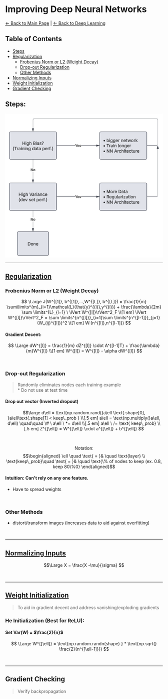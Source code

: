 # Improving Deep Neural Networks
[← Back to Main Page](../../README.md) | [← Back to Deep Learning](../README.md)

## Table of Contents
- [Steps](#steps)
- [Regularization](#regularization)
  - [Frobenius Norm or L2 (Weight Decay)](#frobenius-norm-or-l2-weight-decay)
  - [Drop-out Regularization](#drop-out-regularization)
  - [Other Methods](#other-methods)
- [Normalizing Inputs](#normalizing-inputs)
- [Weight Initialization](#weight-initialization)
- [Gradient Checking](#gradient-checking)

## Steps:

<img src="../images/nn_steps.png">

<br>
<hr>

## [Regularization](regularization/Regularization.ipynb) 
### Frobenius Norm or L2 (Weight Decay)
$$ \Large J(W^{[1]}, b^{[1]},...,W^{[L]}, b^{[L]}) = \frac{1}{m} \sum\limits^{m}_{i=1}\mathcal{L}(\hat{y}^{(i)},y^{(i)}) + 
\frac{\lambda}{2m} \sum \limits^{L}_{l=1} \ \lVert W^{[l]}\rVert^2_F \\[1 em]
\lVert W^{[l]}\rVert^2_F = \sum \limits^{n^{[l]}}_{i=1}\sum \limits^{n^{[l-1]}}_{j=1}(W_{ij}^{[l]})^2 \\[1 em]
W:(n^{[l]},n^{[l-1]}) 
$$

#### Gradient Decent:
$$ \Large dW^{[l]} = \frac{1}{m} dZ^{[l]} \cdot A^{[l-1]T} + \frac{\lambda}{m}W^{[l]}  \\[1 em]
W^{[l]} = W^{[l]} - \alpha dW^{[l]} $$

<br>

### Drop-out Regularization
> Randomly eliminates nodes each training example \
> \* Do not use at test time


#### Drop out vector (Inverted dropout)
$$\large d\ell = \text{np.random.rand(}a\ell \text{.shape[0], }a\ell\text{.shape[1] < keep\_prob } \\[.5 em]
a\ell = \text{np.multiply(}a\ell, d\ell) \quad\quad \# \ a\ell \ *= d\ell \\[.5 em]
a\ell \ /= \text{ keep\_prob} \\[.5 em]
Z^{[\ell]} = W^{[\ell]} \cdot a^{[\ell]} + b^{[\ell]}
$$

<br>

$$ \text{Notation:} $$
$$\begin{aligned} 
\ell \quad \text{ = }& \quad \text{layer} \\
\text{keep\_prob}\quad \text{ = }& \quad \text{\% of nodes to keep (ex. 0.8, keep 80\%0} \end{aligned}$$

#### Intuition: Can't rely on any one feature. 
- Have to spread weights

<br>

### Other Methods
- distort/transform images (increases data to aid against overfitting)

<br>
<hr>

## [Normalizing Inputs](../../supervised_learning/regression/linear_regression/feature_scaling/README.md)

$$\Large X = \frac{X -\mu}{\sigma} $$

<br>
<hr>

## [Weight Initialization](weight_init/Initialization.ipynb)
> To aid in gradient decent and address vanishing/exploding gradients

### He Initialization (Best for ReLU):
#### Set Var(W) = $\frac{2}{n}$

$$ \Large W^{[\ell]}  = \text{np.random.randn(shape) } * \text{np.sqrt(} \frac{2}{n^{[\ell-1]}}) $$

<br>
<hr>

## Gradient Checking
> Verify backpropagation

